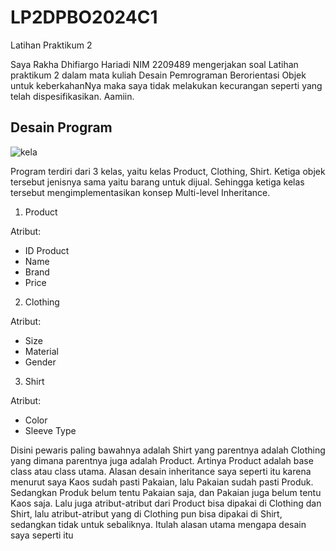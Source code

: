 # LP2DPBO2024C1
Latihan Praktikum 2

Saya Rakha Dhifiargo Hariadi
 NIM 2209489 mengerjakan soal 
 Latihan praktikum 2 dalam mata
 kuliah Desain Pemrograman Berorientasi Objek
 untuk keberkahanNya maka saya tidak
 melakukan kecurangan seperti 
 yang telah dispesifikasikan. Aamiin. 

 ## Desain Program
 ![kela](https://github.com/rakhargo/LP2DPBO2024C1/assets/117525800/7e588717-d0c1-4acb-a56b-1c0fbc8428ec)

Program terdiri dari 3 kelas, yaitu kelas Product, Clothing, Shirt. Ketiga objek tersebut jenisnya sama yaitu barang untuk dijual. Sehingga ketiga kelas tersebut mengimplementasikan konsep Multi-level Inheritance.

1. Product

Atribut:
- ID Product
- Name
- Brand
- Price

2. Clothing
   
Atribut:
- Size
- Material
- Gender

3. Shirt
   
Atribut:
- Color
- Sleeve Type

Disini pewaris paling bawahnya adalah Shirt yang parentnya adalah Clothing yang dimana parentnya juga adalah Product. Artinya Product adalah base class atau class utama. Alasan desain inheritance saya seperti itu karena menurut saya Kaos sudah pasti Pakaian, lalu Pakaian sudah pasti Produk. Sedangkan Produk belum tentu Pakaian saja, dan Pakaian juga belum tentu Kaos saja. Lalu juga atribut-atribut dari Product bisa dipakai di Clothing dan Shirt, lalu atribut-atribut yang di Clothing pun bisa dipakai di Shirt, sedangkan tidak untuk sebaliknya. Itulah alasan utama mengapa desain saya seperti itu

